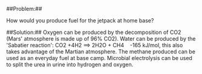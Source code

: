 ##Problem:##

How would you produce fuel for the jetpack at home base?

##Solution:##
Oxygen can be produced by the decomposition of CO2 (Mars' atmosphere is
made up of 96% CO2). Water can be produced by the 'Sabatier reaction':
CO2 +4H2 ==&gt; 2H2O + CH4    -165 kJ/mol, this also takes advantage of
the Martian atmosphere. The methane produced can be used as an everyday
fuel at base camp. Microbial electrolysis can be used to split the urea
in urine into hydrogen and oxygen. 
